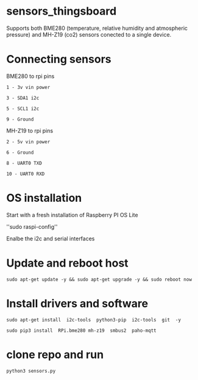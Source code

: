 # sensors_thingsboard

Supports both BME280 (temperature, relative humidity and atmospheric pressure) and MH-Z19 (co2) sensors conected to a single device.


# Connecting sensors

BME280 to rpi pins

    1 - 3v vin power
  
    3 - SDA1 i2c
  
    5 - SCL1 i2c
  
    9 - Ground


MH-Z19 to rpi pins

    2 - 5v vin power
  
    6 - Ground
  
    8 - UART0 TXD
  
    10 - UART0 RXD


# OS installation

Start with a fresh installation of Raspberry PI OS Lite

''sudo raspi-config''

Enalbe the i2c and serial interfaces


# Update and reboot host
``sudo apt-get update -y && sudo apt-get upgrade -y && sudo reboot now``


# Install drivers and software 
``sudo apt-get install  i2c-tools  python3-pip  i2c-tools  git  -y``

``sudo pip3 install  RPi.bme280 mh-z19  smbus2  paho-mqtt``


# clone repo and run 
``python3 sensors.py``
